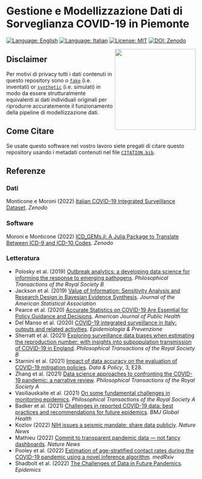 # Gestione e Modellizzazione Dati di Sorveglianza COVID-19 in Piemonte

[![Language: English](https://img.shields.io/badge/Language-English-red.svg)](https://github.com/UniTo-SEPI/COVID-19_Data_Modelling/blob/main/README.md)
[![Language: Italian](https://img.shields.io/badge/Language-Italian-blue.svg)](https://github.com/UniTo-SEPI/COVID-19_Data_Modelling/blob/main/README-ITA.md) 
[![License: MIT](https://img.shields.io/badge/License-MIT-green.svg)](https://github.com/UniTo-SEPI/COVID-19_Data_Modelling/blob/main/LICENSE)
[![DOI: Zenodo](https://zenodo.org/badge/XXXXXXXXX.svg)](https://zenodo.org/badge/latestdoi/XXXXXXXXX)

<img align="right" width="215" height="215" src="https://github.com/UniTo-SEPI/COVID-19_Data_Modelling/blob/main/images/logo/logo.png?raw=true">

## Disclaimer 

Per motivi di privacy tutti i dati contenuti in questo repository sono o [`fake`](https://github.com/UniTo-SEPI/COVID-19_Data_Modelling/tree/main/data/fake-input) (i.e. inventati) or [`synthetic`](https://github.com/UniTo-SEPI/COVID-19_Data_Modelling/tree/main/data/synthetic-input) (i.e. simulati) in modo da essere strutturalmente equivalenti ai dati individuali originali per riprodurre accuratemente il funzionamento della pipeline di modellizzazione dati. 

## Come Citare

Se usate questo software nel vostro lavoro siete pregati di citare questo repository usando i metadati contenuti nel file [`CITATION.bib`](https://github.com/UniTo-SEPI/COVID-19_Data_Modelling/blob/main/CITATION.bib).

## Referenze 

### Dati 

Monticone e Moroni (2022) [Italian COVID-19 Integrated Surveillance Dataset](https://doi.org/10.5281/zenodo.5748141). *Zenodo*

### Software 

Moroni e Monticone (2022) [ICD_GEMs.jl: A Julia Package to Translate Between ICD-9 and ICD-10 Codes](https://doi.org/10.5281/zenodo.6564434). *Zenodo*

### Letteratura 

* Polosky et al. (2019) [Outbreak analytics: a developing data science for informing the response to emerging pathogens](https://doi.org/10.1098/rstb.2018.0276). *Philosophical Transactions of the Royal Society B*
* Jackson et al. (2019) [Value of Information: Sensitivity Analysis and Research Design in Bayesian Evidence Synthesis](https://doi.org/10.1080/01621459.2018.1562932). *Journal of the American Statistical Association*
* Pearce et al. (2020) [Accurate Statistics on COVID-19 Are Essential for Policy Guidance and Decisions](https://ajph.aphapublications.org/doi/abs/10.2105/AJPH.2020.305708). *American Journal of Public Health*
* Del Manso et al. (2020) [COVID-19 integrated surveillance in Italy: outputs and related activities](https://doi.org/10.19191/EP20.5-6.S2.105). *Epidemiologia & Prevenzione*
* Sherratt et al. (2021) [Exploring surveillance data biases when estimating the reproduction number: with insights into subpopulation transmission of COVID-19 in England](http://doi.org/10.1098/rstb.2020.0283). *Philosophical Transactions of the Royal Society B*
* Starnini et al. (2021) [Impact of data accuracy on the evaluation of COVID-19 mitigation policies](https://www.doi.org/10.1017/dap.2021.25). *Data & Policy*, 3, E28. 
* Zhang et al. (2021) [Data science approaches to confronting the COVID-19 pandemic: a narrative review](https://doi.org/10.1098/rsta.2021.0127). *Philosophical Transactions of the Royal Society A*
* Vasiliauskaite et al. (2021) [On some fundamental challenges in monitoring epidemics](https://doi.org/10.1098/rsta.2021.0117). *Philosophical Transactions of the Royal Society A*
* Badker et al. (2021) [Challenges in reported COVID-19 data: best practices and recommendations for future epidemics](http://dx.doi.org/10.1136/bmjgh-2021-005542). *BMJ Global Health*
* Kozlov (2022) [NIH issues a seismic mandate: share data publicly](https://doi.org/10.1038/d41586-022-00402-1). *Nature News*
* Mathieu (2022) [Commit to transparent pandemic data — not fancy dashboards](https://doi.org/10.1038/d41586-022-00424-9). *Nature News*
* Pooley et al. (2022) [Estimation of age-stratified contact rates during the COVID-19 pandemic using a novel inference algorithm](https://doi.org/10.1101/2022.01.12.22269157). *medRxiv*
* Shadbolt et al. (2022) [The Challenges of Data in Future Pandemics](https://doi.org/10.1016/j.epidem.2022.100612). *Epidemics*